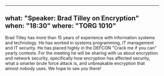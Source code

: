 ----
what: "Speaker: Brad Tilley on Encryption"
when: "18:30"
where: "TORG 1010"
----

Brad Tilley has more than 15 years of experience with information systems and technology. He has worked in
systems programming, IT management and IT security. He has placed highly in the DEFCON "Crack me if you can" 
yearly contests. For the meeting he will be sharing with us about encryption and network security, specifically
how encryption has affected security, what a smarter brute force attack is, and unbreakable encryption that
almost nobody uses. We hope to see you there!

